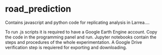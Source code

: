 # road_prediction
Contains javascript and python code for replicating analysis in Larrea....

To run .js scripts it is required to have a Google Earth Engine account. Copy the code in the programming panel and run.
Jupyter notebooks contain the steps and procedures of the whole experimentation. A Google Drive verification step is requiered for exporting and downloading.
